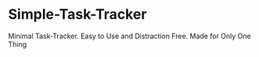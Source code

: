 # Simple-Task-Tracker
Minimal Task-Tracker. Easy to Use and Distraction Free. Made for Only One Thing

